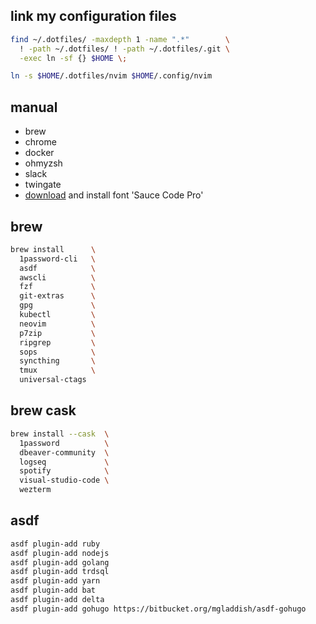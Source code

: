 ## link my configuration files

```sh
find ~/.dotfiles/ -maxdepth 1 -name ".*"        \
  ! -path ~/.dotfiles/ ! -path ~/.dotfiles/.git \
  -exec ln -sf {} $HOME \;
```

```sh
ln -s $HOME/.dotfiles/nvim $HOME/.config/nvim
```

## manual

- brew
- chrome
- docker
- ohmyzsh
- slack
- twingate
- [download](https://www.nerdfonts.com/font-downloads) and install font 'Sauce Code Pro'

## brew

```sh
brew install      \
  1password-cli   \
  asdf            \
  awscli          \
  fzf             \
  git-extras      \
  gpg             \
  kubectl         \
  neovim          \
  p7zip           \
  ripgrep         \
  sops            \
  syncthing       \
  tmux            \
  universal-ctags
```

## brew cask

```sh
brew install --cask  \
  1password          \
  dbeaver-community  \
  logseq             \
  spotify            \
  visual-studio-code \
  wezterm
```

## asdf

```sh
asdf plugin-add ruby
asdf plugin-add nodejs
asdf plugin-add golang
asdf plugin-add trdsql
asdf plugin-add yarn
asdf plugin-add bat
asdf plugin-add delta
asdf plugin-add gohugo https://bitbucket.org/mgladdish/asdf-gohugo
```
